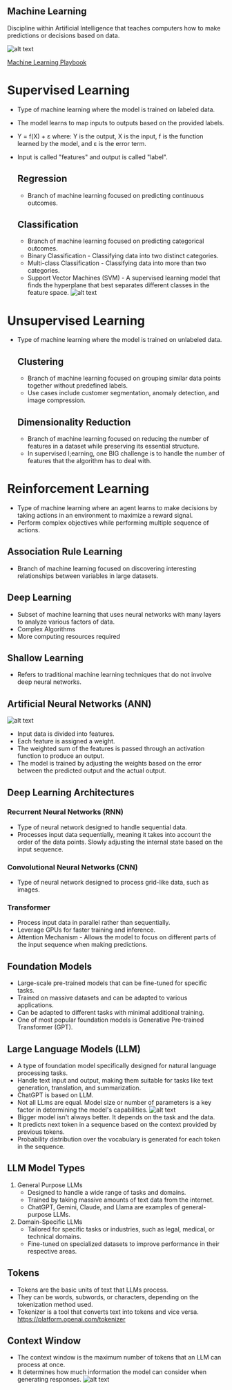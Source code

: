 ## Machine Learning
Discipline within Artificial Intelligence that teaches computers how to make predictions or decisions based on data.

![alt text](machine-learning.drawio.png)

[Machine Learning Playbook](../../../Downloads/Playbook-Executive-Briefing-Artificial-Intelligence.pdf)

# Supervised Learning
- Type of machine learning where the model is trained on labeled data.
- The model learns to map inputs to outputs based on the provided labels.
- Y = f(X) + ε where: Y is the output, X is the input, f is the function learned by the model, and ε is the error term.
- Input is called "features" and output is called "label".
    ## Regression
    - Branch of machine learning focused on predicting continuous outcomes.

    ## Classification
    - Branch of machine learning focused on predicting categorical outcomes.
    - Binary Classification - Classifying data into two distinct categories.
    - Multi-class Classification - Classifying data into more than two categories.
    - Support Vector Machines (SVM) - A supervised learning model that finds the hyperplane that best separates different classes in the feature space.
    ![alt text](image.png)

# Unsupervised Learning
- Type of machine learning where the model is trained on unlabeled data.
    ## Clustering
    - Branch of machine learning focused on grouping similar data points together without predefined labels.
    - Use cases include customer segmentation, anomaly detection, and image compression.

    ## Dimensionality Reduction
    - Branch of machine learning focused on reducing the number of features in a dataset while preserving its essential structure.
    - In supervised l;earning, one BIG challenge is to handle the number of features that the algorithm has to deal with.

# Reinforcement Learning
- Type of machine learning where an agent learns to make decisions by taking actions in an environment to maximize a reward signal.
- Perform complex objectives while performing multiple sequence of actions.

## Association Rule Learning
- Branch of machine learning focused on discovering interesting relationships between variables in large datasets.

## Deep Learning
- Subset of machine learning that uses neural networks with many layers to analyze various factors of data.
- Complex Algorithms
- More computing resources required

## Shallow Learning
- Refers to traditional machine learning techniques that do not involve deep neural networks.

## Artificial Neural Networks (ANN)
![alt text](image-1.png)

- Input data is divided into features.
- Each feature is assigned a weight.
- The weighted sum of the features is passed through an activation function to produce an output.
- The model is trained by adjusting the weights based on the error between the predicted output and the actual output.

## Deep Learning Architectures
### Recurrent Neural Networks (RNN)
- Type of neural network designed to handle sequential data.
- Processes input data sequentially, meaning it takes into account the order of the data points. Slowly adjusting the internal state based on the input sequence.

### Convolutional Neural Networks (CNN)
- Type of neural network designed to process grid-like data, such as images.

### Transformer
- Process input data in parallel rather than sequentially.
- Leverage GPUs for faster training and inference.
- Attention Mechanism - Allows the model to focus on different parts of the input sequence when making predictions.

## Foundation Models
- Large-scale pre-trained models that can be fine-tuned for specific tasks.
- Trained on massive datasets and can be adapted to various applications.
- Can be adapted to different tasks with minimal additional training.
- One of most popular foundation models is Generative Pre-trained Transformer (GPT).

## Large Language Models (LLM)
- A type of foundation model specifically designed for natural language processing tasks.
- Handle text input and output, making them suitable for tasks like text generation, translation, and summarization.
- ChatGPT is based on LLM.
- Not all LLms are equal. Model size or number of parameters is a key factor in determining the model's capabilities.
![alt text](image-2.png)
- Bigger model isn't always better. It depends on the task and the data.
- It predicts next token in a sequence based on the context provided by previous tokens.
- Probability distribution over the vocabulary is generated for each token in the sequence.

## LLM Model Types
1.  General Purpose LLMs
    - Designed to handle a wide range of tasks and domains.
    - Trained by taking massive amounts of text data from the internet.
    - ChatGPT, Gemini, Claude, and Llama are examples of general-purpose LLMs.
2.  Domain-Specific LLMs
    - Tailored for specific tasks or industries, such as legal, medical, or technical domains.
    - Fine-tuned on specialized datasets to improve performance in their respective areas.

## Tokens
- Tokens are the basic units of text that LLMs process.
- They can be words, subwords, or characters, depending on the tokenization method used.
- Tokenizer is a tool that converts text into tokens and vice versa.
https://platform.openai.com/tokenizer

## Context Window
- The context window is the maximum number of tokens that an LLM can process at once.
- It determines how much information the model can consider when generating responses.
![alt text](image-3.png)